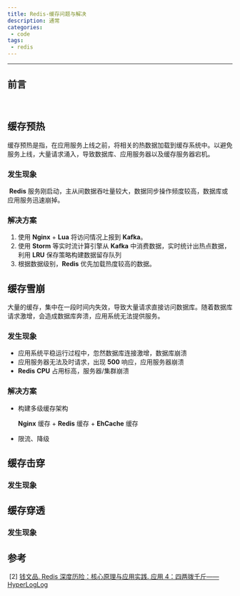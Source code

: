 ```yaml
---
title: Redis-缓存问题与解决
description: 通常
categories: 
 - code
tags:
 - redis
---
```


------

## 前言

​	

## 缓存预热

​	缓存预热是指，在应用服务上线之前，将相关的热数据加载到缓存系统中。以避免服务上线，大量请求涌入，导致数据库、应用服务器以及缓存服务器宕机。

### 发生现象

​	**Redis** 服务刚启动，主从间数据吞吐量较大，数据同步操作频度较高，数据库或应用服务迅速崩掉。

### 解决方案

1. 使用 **Nginx** + **Lua** 将访问情况上报到 **Kafka**。
2. 使用 **Storm** 等实时流计算引擎从 **Kafka** 中消费数据，实时统计出热点数据，利用 **LRU** 保存策略构建数据留存队列
3. 根据数据级别，**Redis** 优先加载热度较高的数据。

## 缓存雪崩

​	大量的缓存，集中在一段时间内失效，导致大量请求直接访问数据库。随着数据库请求激增，会造成数据库奔溃，应用系统无法提供服务。

### 发生现象

- 应用系统平稳运行过程中，忽然数据库连接激增，数据库崩溃
- 应用服务器无法及时请求，出现 **500** 响应，应用服务器崩溃
- **Redis** **CPU** 占用标高，服务器/集群崩溃

### 解决方案

- 构建多级缓存架构

  **Nginx** 缓存 + **Redis** 缓存 + **EhCache** 缓存

- 限流、降级


## 缓存击穿

### 发生现象

## 缓存穿透

### 发生现象

## 参考

​	\[2\] [钱文品. Redis 深度历险：核心原理与应用实践. 应用 4：四两拨千斤——HyperLogLog](<https://book.douban.com/subject/30227261/>)
